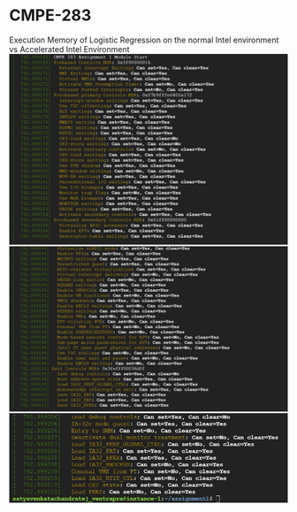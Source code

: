 # CMPE-283

Execution Memory of Logistic Regression on the normal Intel environment vs Accelerated Intel Environment 
![image](Screenshot1.jpg)
![image](Screenshot2.jpg)
![image](Screenshot3.jpg)
